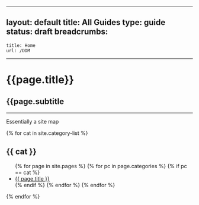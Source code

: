 
---
layout: default
title: All Guides
type: guide
status: draft
breadcrumbs:
  -
    title: Home
    url: /DDM
 ---

# {{page.title}}
## {{page.subtitle

***

Essentially a site map

{% for cat in site.category-list %}
## {{ cat }}
<ul>
  {% for page in site.pages %}
      {% for pc in page.categories %}
        {% if pc == cat %}
          <li><a href="/DDM{{ page.url }}">{{ page.title }}</a></li>
        {% endif %}   <!-- cat-match-p -->
      {% endfor %}  <!-- page-category -->
  {% endfor %}  <!-- page -->
</ul>
{% endfor %}  <!-- cat -->
